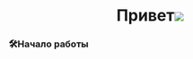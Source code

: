 <h1 align="center">Привет<img src="https://github.com/blackcater/blackcater/raw/main/images/Hi.gif"/></h1> 
<h3>🛠️Начало работы</h3>
